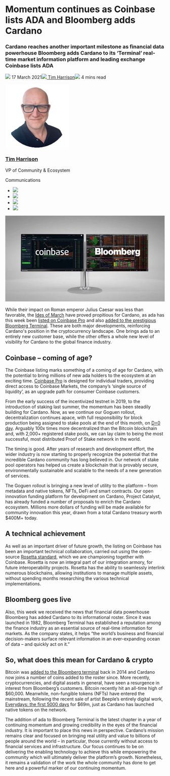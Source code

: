 # Momentum continues as Coinbase lists ADA and Bloomberg adds Cardano
### **Cardano reaches another important milestone as financial data powerhouse Bloomberg adds Cardano to its ‘Terminal’ real-time market information platform and leading exchange Coinbase lists ADA**
![](img/2021-03-17-momentum-continues-as-coinbase-lists-ada-and-bloomberg-adds-cardano.002.png) 17 March 2021![](img/2021-03-17-momentum-continues-as-coinbase-lists-ada-and-bloomberg-adds-cardano.002.png)[ Tim Harrison](/en/blog/authors/tim-harrison/page-1/)![](img/2021-03-17-momentum-continues-as-coinbase-lists-ada-and-bloomberg-adds-cardano.003.png) 4 mins read

![Tim Harrison](img/2021-03-17-momentum-continues-as-coinbase-lists-ada-and-bloomberg-adds-cardano.004.png)[](/en/blog/authors/tim-harrison/page-1/)
### [**Tim Harrison**](/en/blog/authors/tim-harrison/page-1/)
VP of Community & Ecosystem

Communications

- ![](img/2021-03-17-momentum-continues-as-coinbase-lists-ada-and-bloomberg-adds-cardano.005.png)[](mailto:tim.harrison@iohk.io "Email")
- ![](img/2021-03-17-momentum-continues-as-coinbase-lists-ada-and-bloomberg-adds-cardano.006.png)[](https://uk.linkedin.com/in/timbharrison "LinkedIn")
- ![](img/2021-03-17-momentum-continues-as-coinbase-lists-ada-and-bloomberg-adds-cardano.007.png)[](https://twitter.com/timbharrison "Twitter")
- ![](img/2021-03-17-momentum-continues-as-coinbase-lists-ada-and-bloomberg-adds-cardano.008.png)[](https://github.com/timbharrison "GitHub")

![Momentum continues as Coinbase lists ADA and Bloomberg adds Cardano ](img/2021-03-17-momentum-continues-as-coinbase-lists-ada-and-bloomberg-adds-cardano.009.jpeg)

While their impact on Roman emperor Julius Caesar was less than favorable, the [Ides of March](https://en.wikipedia.org/wiki/Ides_of_March) have proved propitious for Cardano, as ada has this week been [listed on Coinbase Pro](https://blog.coinbase.com/cardano-ada-is-launching-on-coinbase-pro-694b1cb8c778) and also [added to the prestigious Bloomberg Terminal](https://decrypt.co/61413/cardano-added-to-bloomberg-terminal). These are both major developments, reinforcing Cardano's position in the cryptocurrency landscape. One brings ada to an entirely new customer base, while the other offers a whole new level of visibility for Cardano to the global finance industry. 
## **Coinbase – coming of age?**
The Coinbase listing marks something of a coming of age for Cardano, with the potential to bring millions of new ada holders to the ecosystem at an exciting time. [Coinbase Pro](https://pro.coinbase.com/) is designed for individual traders, providing direct access to Coinbase Markets, the company’s ‘single source of liquidity’, as an upgrade path for consumer Coinbase customers.

From the early success of the incentivized testnet in 2019, to the introduction of staking last summer, the momentum has been steadily building for Cardano. Now, as we continue our Goguen rollout, decentralization continues apace, with full responsibility for block production being assigned to stake pools at the end of this month, on [D=0 day](https://iohk.io/en/blog/posts/2021/03/04/not-long-till-d-0-day/). Arguably 100x times more decentralized than the Bitcoin blockchain and, with 2,000+ registered stake pools, we can lay claim to being the most successful, most distributed Proof of Stake network in the world.

The timing is good. After years of research and development effort, the wider industry is now starting to properly recognize the potential that the incredible Cardano community has long believed in. Our network of stake pool operators has helped us create a blockchain that is provably secure, environmentally sustainable and scalable to the needs of a new generation of services.

The Goguen rollout is bringing a new level of utility to the platform – from metadata and native tokens, NFTs, DeFi and smart contracts. Our open innovation funding platform for development on Cardano, Project Catalyst, has already funded a number of proposals to enrich the Cardano ecosystem. Millions more dollars of funding will be made available for community innovation this year, drawn from a total Cardano treasury worth $400M+ today.
## **A technical achievement**
As well as an important driver of future growth, the listing on Coinbase has been an important technical collaboration, carried out using the open-source [Rosetta standard,](https://github.com/coinbase/rosetta-specifications) which we are championing together with Coinbase. Rosetta is now an integral part of our integration armory, for future interoperability projects. Rosetta has the ability to seamlessly interlink numerous blockchains, allowing institutions to manage multiple assets, without spending months researching the various technical implementations.
## **Bloomberg goes live**
Also, this week we received the news that financial data powerhouse Bloomberg has added Cardano to its informational roster. Since it was launched in 1982, Bloomberg Terminal has established a reputation among the finance industry as an essential source of real-time information for markets. As the company states, it helps “the world’s business and financial decision-makers surface relevant information in an ever-expanding ocean of data – and quickly act on it.”
## **So, what does this mean for Cardano & crypto**
Bitcoin was [added to the Bloomberg terminal](https://www.bloomberg.com/company/press/bitcoin-now-bloomberg/) back in 2014 and Cardano now joins a number of coins added to the roster since. More recently, cryptocurrencies, and digital assets in general, have seen a resurgence in interest from Bloomberg’s customers. Bitcoin recently hit an all-time high of $60,000. Meanwhile, non-fungible tokens (NFTs) have entered the mainstream, following the recent sale of artist Beeple’s entirely digital work, [Everydays: the first 5000 days](https://www.smithsonianmag.com/smart-news/entirely-digital-artwork-just-sold-major-auction-first-time-180977039/) for $69m, just as Cardano has launched native tokens on the network.

The addition of ada to Bloomberg Terminal is the latest chapter in a year of continuing momentum and growing credibility in the eyes of the financial industry. It is important to place this news in perspective. Cardano’s mission remains clear and focused on bringing real utility and value to billions of people around the world – in particular, those currently without access to financial services and infrastructure. Our focus continues to be on delivering the enabling technology to achieve this while empowering the community which will ultimately deliver the platform’s growth. Nonetheless, it remains a validation of the work the whole community has done to get here and a powerful marker of our continuing momentum.

